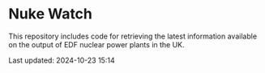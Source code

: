 # Nuke Watch

This repository includes code for retrieving the latest information available on the output of EDF nuclear power plants in the UK.

Last updated: 2024-10-23 15:14